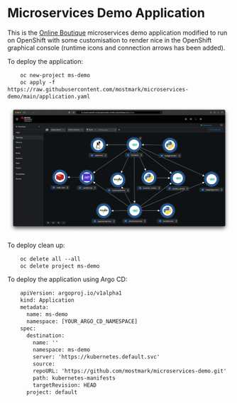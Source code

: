 # Microservices Demo Application

This is the [Online Boutique](https://github.com/GoogleCloudPlatform/microservices-demo/) microservices demo application modified to run on OpenShift with some customisation to render nice in the OpenShift graphical console (runtime icons and connection arrows has been added).

To deploy the application:

        oc new-project ms-demo
        oc apply -f https://raw.githubusercontent.com/mostmark/microservices-demo/main/application.yaml

![OpenShift Console](./images/ms-demo-screenshot1.png)

To deploy clean up:

        oc delete all --all
        oc delete project ms-demo

To deploy the application using Argo CD:

        apiVersion: argoproj.io/v1alpha1
        kind: Application
        metadata:
          name: ms-demo
          namespace: [YOUR_ARGO_CD_NAMESPACE]
        spec:
          destination:
            name: ''
            namespace: ms-demo
            server: 'https://kubernetes.default.svc'
            source:
            repoURL: 'https://github.com/mostmark/microservices-demo.git'
            path: kubernetes-manifests
            targetRevision: HEAD
          project: default

